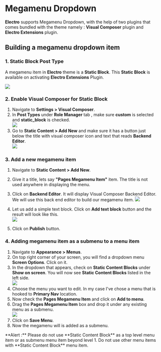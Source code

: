 # Megamenu Dropdown

**Electro** supports Megamenu Dropdown, with the help of two plugins that comes bundled with the theme namely :  **Visual Composer** plugin and **Electro Extensions** plugin.

## Building a megamenu dropdown item

### 1. Static Block Post Type

A megamenu item in **Electro** theme is a **Static Block**. This **Static Block** is available on activating **Electro Extensions** Plugin.

![](http://transvelo.github.io/docs/electro/images/admin-static-content.png)

### 2. Enable Visual Composer for Static Block

1. Navigate to **Settings > Visual Composer**.
2. In **Post Types** under **Role Manager** tab , make sure **custom** is selected and **static_block** is checked.<br/>![](http://transvelo.github.io/docs/electro/images/vc-settings.png)
3. Go to **Static Content > Add New** and make sure it has a button just below the title with visual composer icon and text that reads **Backend Editor**.<br/>![](http://transvelo.github.io/docs/electro/images/visual-composer-button.png)

### 3. Add a new megamenu item

1. Navigate to **Static Content > Add New**.
2. Give it a title, lets say **"Pages Megamenu Item"** item. The title is not used anywhere in displaying the menu.
3. Click on **Backend Editor**. It will display Visual Composer Backend Editor. We will use this back end editor to build our megamenu item.
![](http://transvelo.github.io/docs/electro/images/test-megamenu-item.png)

4. Let us add a simple text block. Click on **Add text block** button and the result will look like this.<br/>![](http://transvelo.github.io/docs/electro/images/add-text-block.png)
5. Click on **Publish** button.

### 4. Adding megamenu item as a submenu to a menu item

1. Navigate to **Appearance > Menus**.
2. On top right corner of your screen, you will find a dropdown menu **Screen Options**. Click on it.
3. In the dropdown that appears, check on **Static Content Blocks** under **Show on screen**. You will now see **Static Content Blocks** listed in the left side. <br/>![](http://transvelo.github.io/docs/electro/images/static-content-block-left-menu.png)
4. Choose the menu you want to edit. In my case I've chose a menu that is hooked to **Primary Nav** location.
5. Now check the **Pages Megamenu Item** and click on **Add to menu**.
6. Drag the **Pages Megamenu Item** box and drop it under any existing menu as a submenu.<br/>
![](http://transvelo.github.io/docs/electro/images/static-block-submenu.png)
7. Click on **Save Menu**.
8. Now the megamenu will is added as a submenu.

<div class="alert alert-danger">**Alert :** Please do not use **Static Content Block** as a top level menu item or as submenu menu item beyond level 1. Do not use other menu items with **Static Content Block** menu item.</div>

